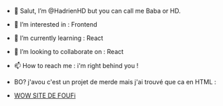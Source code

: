 - 👋 Salut, I’m @HadrienHD but you can call me Baba or HD.
- 👀 I’m interested in : Frontend
- 🌱 I’m currently learning : React
- 💞️ I’m looking to collaborate on : React
- 📫 How to reach me : i'm right behind you !

- BO? j'avou c'est un projet de merde mais j'ai trouvé que ca en HTML :
- <a href="https://hadrienhd.github.io/HadrienHD/" target="_blank">WOW SITE DE FOUFi</a>
